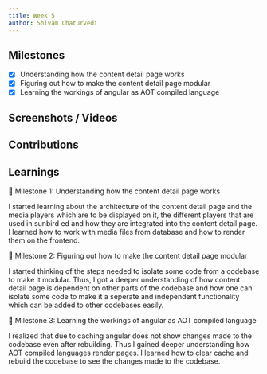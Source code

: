 ```yaml
---
title: Week 5
author: Shivam Chaturvedi
---
```


## Milestones
- [x] Understanding how the content detail page works
- [x] Figuring out how to make the content detail page modular 
- [x] Learning the workings of angular as AOT compiled language

## Screenshots / Videos 

## Contributions

## Learnings
🎯 Milestone 1: Understanding how the content detail page works

I started learning about the architecture of the content detail page and the media players which are to be displayed on it, the different players that are used in sunbird ed and how they are integrated into the content detail page. I learned how to work with media files from database and how to render them on the frontend. 

🎯 Milestone 2: Figuring out how to make the content detail page modular

I started thinking of the steps needed to isolate some code from a codebase to make it modular. Thus, I got a deeper understanding of how content detail page is dependent on other parts of the codebase and how one can isolate some code to make it a seperate and independent functionality which can be added to other codebases easily. 

🎯 Milestone 3: Learning the workings of angular as AOT compiled language

I realized that due to caching angular does not show changes made to the codebase even after rebuilding. Thus I gained deeper understanding how AOT compiled languages render pages. I learned how to clear cache and rebuild the codebase to see the changes made to the codebase.
